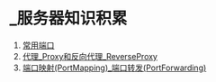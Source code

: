 # _服务器知识积累

1. [常用端口](常用端口.md)
2. [代理_Proxy和反向代理_ReverseProxy](代理_Proxy和反向代理_ReverseProxy.md)
3. [端口映射(PortMapping)_端口转发(PortForwarding)](端口映射_端口转发.md)